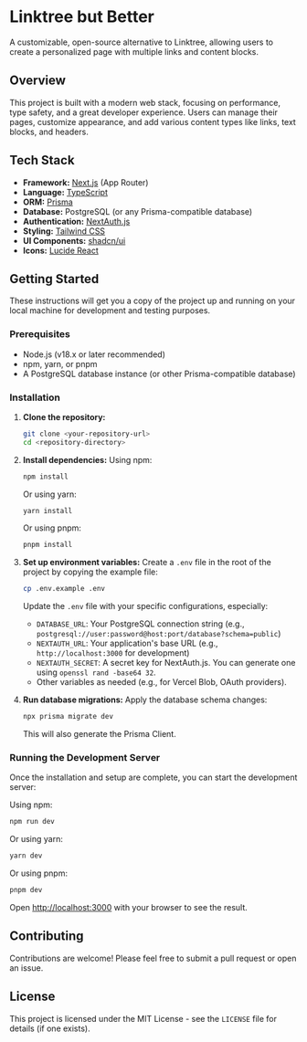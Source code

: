 # Linktree but Better

A customizable, open-source alternative to Linktree, allowing users to create a personalized page with multiple links and content blocks.

## Overview

This project is built with a modern web stack, focusing on performance, type safety, and a great developer experience. Users can manage their pages, customize appearance, and add various content types like links, text blocks, and headers.

## Tech Stack

- **Framework:** [Next.js](https://nextjs.org/) (App Router)
- **Language:** [TypeScript](https://www.typescriptlang.org/)
- **ORM:** [Prisma](https://www.prisma.io/)
- **Database:** PostgreSQL (or any Prisma-compatible database)
- **Authentication:** [NextAuth.js](https://next-auth.js.org/)
- **Styling:** [Tailwind CSS](https://tailwindcss.com/)
- **UI Components:** [shadcn/ui](https://ui.shadcn.com/)
- **Icons:** [Lucide React](https://lucide.dev/)

## Getting Started

These instructions will get you a copy of the project up and running on your local machine for development and testing purposes.

### Prerequisites

- Node.js (v18.x or later recommended)
- npm, yarn, or pnpm
- A PostgreSQL database instance (or other Prisma-compatible database)

### Installation

1.  **Clone the repository:**

    ```bash
    git clone <your-repository-url>
    cd <repository-directory>
    ```

2.  **Install dependencies:**
    Using npm:

    ```bash
    npm install
    ```

    Or using yarn:

    ```bash
    yarn install
    ```

    Or using pnpm:

    ```bash
    pnpm install
    ```

3.  **Set up environment variables:**
    Create a `.env` file in the root of the project by copying the example file:

    ```bash
    cp .env.example .env
    ```

    Update the `.env` file with your specific configurations, especially:

    - `DATABASE_URL`: Your PostgreSQL connection string (e.g., `postgresql://user:password@host:port/database?schema=public`)
    - `NEXTAUTH_URL`: Your application's base URL (e.g., `http://localhost:3000` for development)
    - `NEXTAUTH_SECRET`: A secret key for NextAuth.js. You can generate one using `openssl rand -base64 32`.
    - Other variables as needed (e.g., for Vercel Blob, OAuth providers).

4.  **Run database migrations:**
    Apply the database schema changes:
    ```bash
    npx prisma migrate dev
    ```
    This will also generate the Prisma Client.

### Running the Development Server

Once the installation and setup are complete, you can start the development server:

Using npm:

```bash
npm run dev
```

Or using yarn:

```bash
yarn dev
```

Or using pnpm:

```bash
pnpm dev
```

Open [http://localhost:3000](http://localhost:3000) with your browser to see the result.

## Contributing

Contributions are welcome! Please feel free to submit a pull request or open an issue.

## License

This project is licensed under the MIT License - see the `LICENSE` file for details (if one exists).
